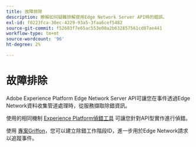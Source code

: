 ```yaml
---
title: 故障排除
description: 瞭解如何疑難排解使用Edge Network Server API時的錯誤。
exl-id: f0223fca-30ec-4229-93a5-3faa6cef5482
source-git-commit: f52603f7e65ac553e00a2b632857561cd07ae441
workflow-type: tm+mt
source-wordcount: '96'
ht-degree: 2%

---
```


# 故障排除

Adobe Experience Platform Edge Network Server API可讓您在事件透過Edge Network資料收集管道處理時，從服務擷取除錯資訊。

使用的相同機制 [Experience Platform偵錯工具](https://experienceleague.adobe.com/docs/debugger-learn/tutorials/experience-platform-debugger/introduction-to-the-experience-platform-debugger.html?lang=en) 可讓您針對API型實作進行偵錯。

使用 [專案Griffon](https://aep-sdks.gitbook.io/docs/beta/project-griffon)，您可以建立除錯工作階段ID，進一步用於Edge Network請求以追蹤事件。

